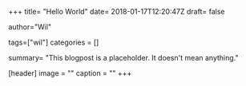 +++
title= "Hello World"
date= 2018-01-17T12:20:47Z
draft= false

author="Wil"

tags=["wil"]
categories = []

summary= "This blogpost is a placeholder. It doesn't mean anything."

[header]
    image = ""
    caption = ""
+++
